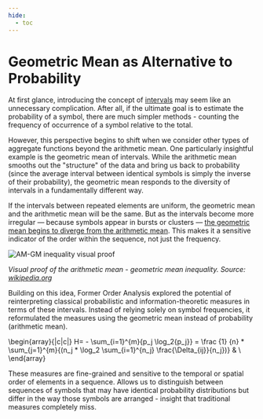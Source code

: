 ```yaml
---
hide:
  - toc
---
```

# Geometric Mean as Alternative to Probability

At first glance, introducing the concept of [intervals](interval_as_a_basic_information_unit.md) may seem like an unnecessary complication.
After all, if the ultimate goal is to estimate the probability of a symbol, there are much simpler methods - counting the frequency of occurrence of a symbol relative to the total.

However, this perspective begins to shift when we consider other types of aggregate functions beyond the arithmetic mean.
One particularly insightful example is the geometric mean of intervals.
While the arithmetic mean smooths out the "structure" of the data and bring us back to probability
(since the average interval between identical symbols is simply the inverse of their probability),
the geometric mean responds to the diversity of intervals in a fundamentally different way.

If the intervals between repeated elements are uniform, the geometric mean and the arithmetic mean will be the same.
But as the intervals become more irregular — because symbols appear in bursts or clusters — [the geometric mean begins
to diverge from the arithmetic mean](https://en.wikipedia.org/wiki/AM%E2%80%93GM_inequality).
This makes it a sensitive indicator of the order within the sequence, not just the frequency.

![AM-GM inequality visual proof](https://upload.wikimedia.org/wikipedia/commons/d/d9/AM_GM_inequality_visual_proof.svg)

*Visual proof of the arithmetic mean - geometric mean inequality. Source: [wikipedia.org](https://en.wikipedia.org/wiki/File:AM_GM_inequality_visual_proof.svg)*

Building on this idea, Former Order Analysis explored the potential of reinterpreting classical probabilistic and information-theoretic measures in terms of these intervals.
Instead of relying solely on symbol frequencies, it reformulated the measures using the geometric mean instead of probability (arithmetic mean).

\begin{array}{|c|c|}
H= - \sum_{i=1}^{m}{p_j \log_2{p_j}} = \frac {1} {n} * \sum_{j=1}^{m}{(n_j * \log_2 \sum_{i=1}^{n_j} \frac{\Delta_{ij}}{n_j})} &  \\
\end{array}

These measures are fine-grained and sensitive to the temporal or spatial order of elements in a sequence.
Allows us to distinguish between sequences of symbols that may have identical probability distributions
but differ in the way those symbols are arranged - insight that traditional measures completely miss.
